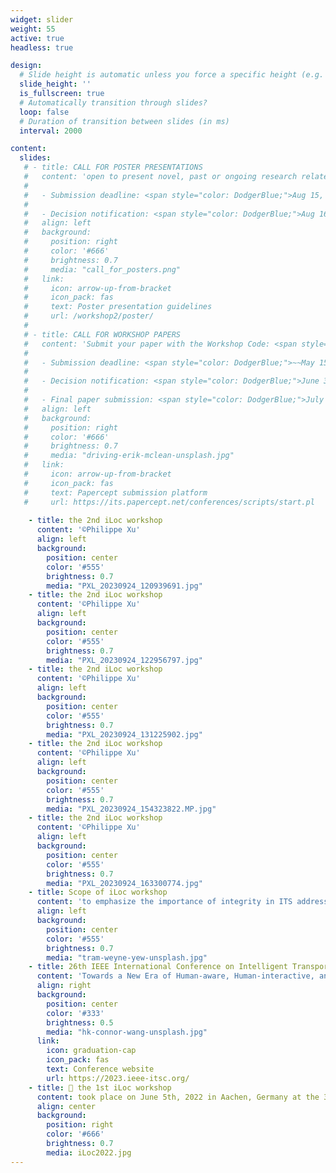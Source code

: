 ```yaml
---
widget: slider
weight: 55
active: true
headless: true

design:
  # Slide height is automatic unless you force a specific height (e.g. '400px')
  slide_height: ''
  is_fullscreen: true
  # Automatically transition through slides?
  loop: false
  # Duration of transition between slides (in ms)
  interval: 2000

content:
  slides:
   # - title: CALL FOR POSTER PRESENTATIONS
   #   content: 'open to present novel, past or ongoing research related to the topics covered by the workshop
   #   
   #   - Submission deadline: <span style="color: DodgerBlue;">Aug 15, 2023</span>
   #   
   #   - Decision notification: <span style="color: DodgerBlue;">Aug 16, 2023</span>'
   #   align: left
   #   background:
   #     position: right
   #     color: '#666'
   #     brightness: 0.7
   #     media: "call_for_posters.png"
   #   link:
   #     icon: arrow-up-from-bracket
   #     icon_pack: fas
   #     text: Poster presentation guidelines
   #     url: /workshop2/poster/     
   #     
   # - title: CALL FOR WORKSHOP PAPERS
   #   content: 'Submit your paper with the Workshop Code: <span style="color: Red;">**u41sy**</span>
   #   
   #   - Submission deadline: <span style="color: DodgerBlue;">~~May 15, 2023~~ ~~May 22, 2023~~ May 28, 2023</span>
   #   
   #   - Decision notification: <span style="color: DodgerBlue;">June 30, 2023</span>
   #   
   #   - Final paper submission: <span style="color: DodgerBlue;">July 31, 2023</span>'
   #   align: left
   #   background:
   #     position: right
   #     color: '#666'
   #     brightness: 0.7
   #     media: "driving-erik-mclean-unsplash.jpg"
   #   link:
   #     icon: arrow-up-from-bracket
   #     icon_pack: fas
   #     text: Papercept submission platform
   #     url: https://its.papercept.net/conferences/scripts/start.pl
    
    - title: the 2nd iLoc workshop
      content: '©Philippe Xu'
      align: left
      background:
        position: center
        color: '#555'
        brightness: 0.7
        media: "PXL_20230924_120939691.jpg"
    - title: the 2nd iLoc workshop
      content: '©Philippe Xu'
      align: left
      background:
        position: center
        color: '#555'
        brightness: 0.7
        media: "PXL_20230924_122956797.jpg"
    - title: the 2nd iLoc workshop
      content: '©Philippe Xu'
      align: left
      background:
        position: center
        color: '#555'
        brightness: 0.7
        media: "PXL_20230924_131225902.jpg"
    - title: the 2nd iLoc workshop
      content: '©Philippe Xu'
      align: left
      background:
        position: center
        color: '#555'
        brightness: 0.7
        media: "PXL_20230924_154323822.MP.jpg"
    - title: the 2nd iLoc workshop
      content: '©Philippe Xu'
      align: left
      background:
        position: center
        color: '#555'
        brightness: 0.7
        media: "PXL_20230924_163300774.jpg"
    - title: Scope of iLoc workshop
      content: 'to emphasize the importance of integrity in ITS addressing the scientific challenges with respect to the management of localization integrity for vehicle navigation in complex traffic environments including its use as part of perception tasks.'
      align: left
      background:
        position: center
        color: '#555'
        brightness: 0.7
        media: "tram-weyne-yew-unsplash.jpg"
    - title: 26th IEEE International Conference on Intelligent Transportation Systems
      content: 'Towards a New Era of Human-aware, Human-interactive, and Human-friendly ITS'
      align: right
      background:
        position: center
        color: '#333'
        brightness: 0.5
        media: "hk-connor-wang-unsplash.jpg"
      link:
        icon: graduation-cap
        icon_pack: fas
        text: Conference website
        url: https://2023.ieee-itsc.org/
    - title: 👋 the 1st iLoc workshop
      content: took place on June 5th, 2022 in Aachen, Germany at the 33rd IEEE IV Symposium
      align: center
      background:
        position: right
        color: '#666'
        brightness: 0.7
        media: iLoc2022.jpg
---
```

